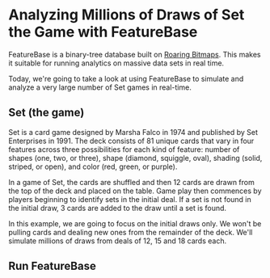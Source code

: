 # Analyzing Millions of Draws of Set the Game with FeatureBase
FeatureBase is a binary-tree database built on [Roaring Bitmaps](https://roaringbitmap.org/). This makes it suitable for running analytics on massive data sets in real time.

Today, we're going to take a look at using FeatureBase to simulate and analyze a very large number of Set games in real-time.

## Set (the game)
Set is a card game designed by Marsha Falco in 1974 and published by Set Enterprises in 1991. The deck consists of 81 unique cards that vary in four features across three possibilities for each kind of feature: number of shapes (one, two, or three), shape (diamond, squiggle, oval), shading (solid, striped, or open), and color (red, green, or purple).

In a game of Set, the cards are shuffled and then 12 cards are drawn from the top of the deck and placed on the table. Game play then commences by players beginning to identify sets in the initial deal. If a set is not found in the initial draw, 3 cards are added to the draw until a set is found.

In this example, we are going to focus on the initial draws only. We won't be pulling cards and dealing new ones from the remainder of the deck. We'll simulate millions of draws from deals of 12, 15 and 18 cards each.

## Run FeatureBase



